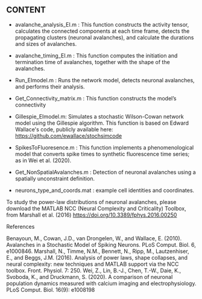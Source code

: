 ## CONTENT ##

- avalanche_analysis_EI.m : This function constructs the activity tensor, calculates the connected components at each time frame, detects the propagating clusters (neuronal avalanches), and calculate the durations and sizes of avalanches.

- avalanche_timing_EI.m : This function computes the initiation and termination time of avalanches, together with the shape of the avalanches.

- Run_EImodel.m : Runs the network model, detects neuronal avalanches, and performs their analysis.

- Get_Connectivity_matrix.m : This function constructs the model’s connectivity

- Gillespie_EImodel.m:  Simulates a stochastic Wilson-Cowan network model using the Gillespie algorithm. This function is based on Edward Wallace's code, publicly available here: https://github.com/ewallace/stochsimcode

- SpikesToFluoresence.m : This function implements a phenomenological model that converts spike times  to synthetic fluorescence time series; as in Wei et al. (2020).

- Get_NonSpatialAvalanches.m : Detection of neuronal avalanches using a spatially unconstraint definition.

- neurons_type_and_coords.mat : example cell identities and coordinates.


To study the power-law distributions of neuronal avalanches, please download the MATLAB NCC (Neural Complexity and Criticality) Toolbox, from Marshall et al. (2016) https://doi.org/10.3389/fphys.2016.00250


References

Benayoun, M., Cowan, J.D., van Drongelen, W., and Wallace, E. (2010). Avalanches in a Stochastic Model of Spiking Neurons. PLoS Comput. Biol. 6, e1000846.
Marshall, N., Timme, N.M., Bennett, N., Ripp, M., Lautzenhiser, E., and Beggs, J.M. (2016). Analysis of power laws, shape collapses, and neural complexity: new techniques and MATLAB support via the NCC toolbox. Front. Physiol. 7: 250.
Wei, Z., Lin, B.-J., Chen, T.-W., Daie, K., Svoboda, K., and Druckmann, S. (2020). A comparison of neuronal population dynamics measured with calcium imaging and electrophysiology. PLoS Comput. Biol. 16(9): e1008198
